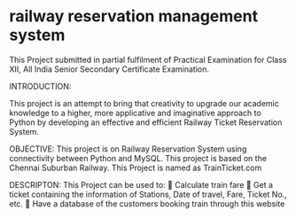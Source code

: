 # railway reservation management system
 This Project submitted in partial fulfilment of Practical Examination for Class XII, All India Senior Secondary Certificate Examination.

INTRODUCTION:

 This project is an attempt to bring that creativity to upgrade our academic knowledge to a higher, more applicative and imaginative approach to Python by developing an effective and efficient Railway Ticket Reservation System.

OBJECTIVE: 
 This project is on Railway Reservation System using connectivity between Python and MySQL. This project is based on the Chennai Suburban Railway. This Project is named as TrainTicket.com

DESCRIPTON:
 This Project can be used to:
 Calculate train fare
 Get a ticket containing the information of Stations, Date of travel, Fare, Ticket No., etc.
 Have a database of the customers booking train through this website
